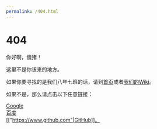 ```yaml
---
permalink: /404.html
---
```

<h1>404</h1>

你好啊，傻猪！

这里不是你该来的地方。

如果你要寻找的是我们八年七班的话，请到<a href="index.html">首页</a>或者<a href="https://classsevengradeeight.fandom.com/zh/wiki">我们的Wiki</a>。

如果不是，那么请点击以下任意链接：

<a href="https://www.google.com">Google</a><br /><a href="https://www.baidu.com">百度</a><br />[["https://www.github.com"|GitHub]]。
